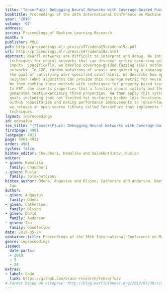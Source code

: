```yaml
---
title: 'TensorFuzz: Debugging Neural Networks with Coverage-Guided Fuzzing'
booktitle: Proceedings of the 36th International Conference on Machine Learning
year: '2019'
volume: '97'
address: 
series: Proceedings of Machine Learning Research
month: 0
publisher: PMLR
pdf: http://proceedings.mlr.press/v97/odena19a/odena19a.pdf
url: http://proceedings.mlr.press/v97/odena19a.html
abstract: Neural networks are difficult to interpret and debug. We introduce testing
  techniques for neural networks that can discover errors occurring only for rare
  inputs. Specifically, we develop coverage-guided fuzzing (CGF) methods for neural
  networks. In CGF, random mutations of inputs are guided by a coverage metric toward
  the goal of satisfying user-specified constraints. We describe how approximate nearest
  neighbor (ANN) algorithms can provide this coverage metric for neural networks.
  We then combine these methods with techniques for property-based testing (PBT).
  In PBT, one asserts properties that a function should satisfy and the system automatically
  generates tests exercising those properties. We then apply this system to practical
  goals including (but not limited to) surfacing broken loss functions in popular
  GitHub repositories and making performance improvements to TensorFlow. Finally,
  we release an open source library called TensorFuzz that implements the described
  techniques.
layout: inproceedings
id: odena19a
tex_title: "{T}ensor{F}uzz: Debugging Neural Networks with Coverage-Guided Fuzzing"
firstpage: 4901
lastpage: 4911
page: 4901-4911
order: 4901
cycles: false
bibtex_editor: Chaudhuri, Kamalika and Salakhutdinov, Ruslan
editor:
- given: Kamalika
  family: Chaudhuri
- given: Ruslan
  family: Salakhutdinov
bibtex_author: Odena, Augustus and Olsson, Catherine and Andersen, David and Goodfellow,
  Ian
author:
- given: Augustus
  family: Odena
- given: Catherine
  family: Olsson
- given: David
  family: Andersen
- given: Ian
  family: Goodfellow
date: 2019-05-24
container-title: Proceedings of the 36th International Conference on Machine Learning
genre: inproceedings
issued:
  date-parts:
  - 2019
  - 5
  - 24
extras:
- label: Code
  link: https://github.com/brain-research/tensorfuzz
# Format based on citeproc: http://blog.martinfenner.org/2013/07/30/citeproc-yaml-for-bibliographies/
---
```

